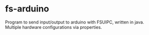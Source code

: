 # fs-arduino

Program to send input/output to arduino with FSUIPC, written in java.
Multiple hardware configurations via properties.
